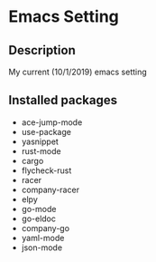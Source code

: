 # Emacs Setting
## Description
My current (10/1/2019) emacs setting

## Installed packages
- ace-jump-mode
- use-package
- yasnippet
- rust-mode
- cargo
- flycheck-rust
- racer
- company-racer
- elpy
- go-mode
- go-eldoc
- company-go
- yaml-mode
- json-mode
